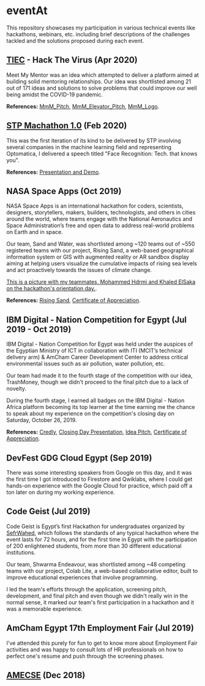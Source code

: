 # eventAt

This repository showcases my participation in various technical events like hackathons, webinars, etc. including brief descriptions of the challenges tackled and the solutions proposed during each event.

## [TIEC](https://tiec.gov.eg) - Hack The Virus (Apr 2020)

Meet My Mentor was an idea which attempted to deliver a platform aimed at building solid mentoring relationships. Our idea was shortlisted among 21 out of 171 ideas and solutions to solve problems that could improve our well being amidst the COVID-19 pandemic.

**References:** [MmM_Pitch](https://drive.google.com/file/d/1hQViF9_QTo-IXwvlMJRqwftGWrVAALrw/view), [MmM_Elevator_Pitch](https://drive.google.com/file/d/1VRJM8dWHnOcOnkm0sK3860kYOWKnM62V/view), [MmM_Logo](https://drive.google.com/file/d/1Dd3jspJ5wGMeWw6dFTb04WTxHHC_rw31/view).

## [STP Machathon 1.0](https://github.com/elsheraey/stp-machathon-1.0) (Feb 2020)

This was the first iteration of its kind to be delivered by STP involving several companies in the machine learning field and representing Optomatica, I delivered a speech titled "Face Recognition: Tech. that knows you".

**References:** [Presentation and Demo](https://drive.google.com/drive/folders/17ZP3pED8RPjmFdsEfZtULZWI3SKcz2Dn).

## NASA Space Apps (Oct 2019)

NASA Space Apps is an international hackathon for coders, scientists, designers, storytellers, makers, builders, technologists, and others in cities around the world, where teams engage with the National Aeronautics and Space Administration’s free and open data to address real-world problems on Earth and in space.

Our team, Sand and Water, was shortlisted among ~120 teams out of ~550 registered teams with our project, Rising Sand, a web-based geographical information system or GIS with augmented reality or AR sandbox display aiming at helping users visualize the cumulative impacts of rising sea levels and act proactively towards the issues of climate change.

[This is a picture with my teammates, Mohammed Hdrmi and Khaled ElSaka on the hackathon's orientation day.](https://drive.google.com/file/d/1JjszmlfsMG0r9LmeOHgUiC-9WB2iek58/view).

**References:** [Rising Sand](https://drive.google.com/file/d/16GLeM-BYqgcEFvjxGHvNIWgx4VGrdj27/view), [Certificate of Appreciation](https://drive.google.com/file/d/15Ys_t4bjWVkmAVzmW7Z4QukBXgoNnzr3/view).

## IBM Digital - Nation Competition for Egypt (Jul 2019 - Oct 2019)

IBM Digital - Nation Competition for Egypt was held under the auspices of the Egyptian Ministry of ICT in collaboration with ITI (MCIT’s technical delivery arm) & AmCham Career Development Center to address critical environmental issues such as air pollution, water pollution, etc.

Our team had made it to the fourth stage of the competition with our idea, TrashMoney, though we didn't proceed to the final pitch due to a lack of novelty.

During the fourth stage, I earned all badges on the IBM Digital - Nation Africa platform becoming its top learner at the time earning me the chance to speak about my experience on the competition's closing day on Saturday, October 26, 2019.

**References:** [Credly](https://www.credly.com/users/mourad-elsheraey/badges), [Closing Day Presentation](https://drive.google.com/file/d/14CjSLBySU9agqPjYVkqzKJpOSA3tjDoR/view), [Idea Pitch](https://drive.google.com/file/d/1OHhYaV-LdgDYRhXw1M1LuscJWG2AWCI7/view), [Certificate of Appreciation](https://drive.google.com/file/d/1g8oZvC9XcjWNJIIGeAREvPbSqb9TD1fl/view).

## DevFest GDG Cloud Egypt (Sep 2019)

There was some interesting speakers from Google on this day, and it was the first time I got introduced to Firestore and Qwiklabs, where I could get hands-on experience with the Google Cloud for practice, which paid off a ton later on during my working experience.

## Code Geist (Jul 2019)

Code Geist is Egypt’s first Hackathon for undergraduates organized by [SefrWahed](https://www.linkedin.com/company/sefrwahedegypt), which follows the standards of any typical hackathon where the event lasts for 72 hours, and for the first time in Egypt with the participation of 200 enlightened students, from more than 30 different educational institutions.

Our team, Shwarma Endeavour, was shortlisted among ~48 competing teams with our project, Colab Lite, a web-based collaborative editor, built to improve educational experiences that involve programming. 

I led the team's efforts through the application, screening pitch, development, and final pitch and even though we didn't really win in the normal sense, it marked our team's first participation in a hackathon and it was a memorable experience.

## AmCham Egypt 17th Employment Fair (Jul 2019)

I've attended this purely for fun to get to know more about Employment Fair activities and was happy to consult lots of HR professionals on how to perfect one's resume and push through the screening phases.

## [AMECSE](http://2018.amecse-conferences.org/) (Dec 2018)
